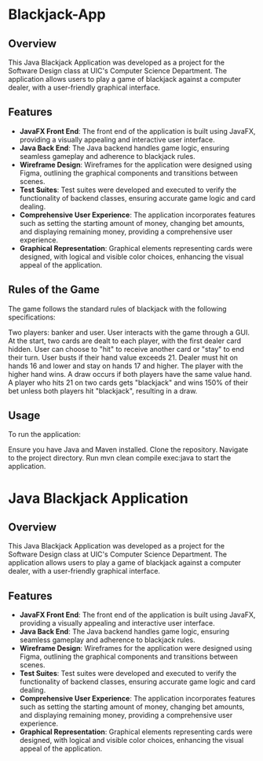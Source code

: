 # Blackjack-App

## Overview
This Java Blackjack Application was developed as a project for the Software Design class at UIC's Computer Science Department. The application allows users to play a game of blackjack against a computer dealer, with a user-friendly graphical interface.

## Features
- **JavaFX Front End**: The front end of the application is built using JavaFX, providing a visually appealing and interactive user interface.
- **Java Back End**: The Java backend handles game logic, ensuring seamless gameplay and adherence to blackjack rules.
- **Wireframe Design**: Wireframes for the application were designed using Figma, outlining the graphical components and transitions between scenes.
- **Test Suites**: Test suites were developed and executed to verify the functionality of backend classes, ensuring accurate game logic and card dealing.
- **Comprehensive User Experience**: The application incorporates features such as setting the starting amount of money, changing bet amounts, and displaying remaining money, providing a comprehensive user experience.
- **Graphical Representation**: Graphical elements representing cards were designed, with logical and visible color choices, enhancing the visual appeal of the application.

## Rules of the Game
The game follows the standard rules of blackjack with the following specifications:

Two players: banker and user.
User interacts with the game through a GUI.
At the start, two cards are dealt to each player, with the first dealer card hidden.
User can choose to "hit" to receive another card or "stay" to end their turn.
User busts if their hand value exceeds 21.
Dealer must hit on hands 16 and lower and stay on hands 17 and higher.
The player with the higher hand wins. A draw occurs if both players have the same value hand.
A player who hits 21 on two cards gets "blackjack" and wins 150% of their bet unless both players hit "blackjack", resulting in a draw.

## Usage
To run the application:

Ensure you have Java and Maven installed.
Clone the repository.
Navigate to the project directory.
Run mvn clean compile exec:java to start the application.

# Java Blackjack Application

## Overview
This Java Blackjack Application was developed as a project for the Software Design class at UIC's Computer Science Department. The application allows users to play a game of blackjack against a computer dealer, with a user-friendly graphical interface.

## Features
- **JavaFX Front End**: The front end of the application is built using JavaFX, providing a visually appealing and interactive user interface.
- **Java Back End**: The Java backend handles game logic, ensuring seamless gameplay and adherence to blackjack rules.
- **Wireframe Design**: Wireframes for the application were designed using Figma, outlining the graphical components and transitions between scenes.
- **Test Suites**: Test suites were developed and executed to verify the functionality of backend classes, ensuring accurate game logic and card dealing.
- **Comprehensive User Experience**: The application incorporates features such as setting the starting amount of money, changing bet amounts, and displaying remaining money, providing a comprehensive user experience.
- **Graphical Representation**: Graphical elements representing cards were designed, with logical and visible color choices, enhancing the visual appeal of the application.
